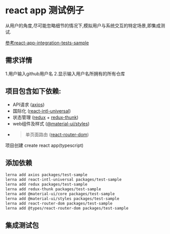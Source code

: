 # react app 测试例子
从用户的角度,尽可能忽略细节的情况下,模拟用户与系统交互的特定场景,即集成测试.

[参考react-app-integration-tests-sample
](https://github.com/AntonRublev360/react-app-integration-tests-sample/blob/master/package.json)

## 需求详情
1.用户输入github用户名
2.显示输入用户名所拥有的所有仓库

## 项目包含如下依赖:
- API请求 ([axios](https://github.com/axios/axios))
- 国际化 ([react-intl-universal](https://github.com/alibaba/react-intl-universal))
- 状态管理 ([redux](https://github.com/reduxjs/redux) + [redux-thunk](https://github.com/reduxjs/redux-thunk))
- web组件及样式 ([@material-ui/styles](https://material-ui.com/styles/basics))
- > 单页面路由 ([react-router-dom](https://github.com/ReactTraining/react-router/tree/master/packages/react-router-dom))

项目创建 create react app(typescript)

## 添加依赖
```sh
lerna add axios packages/test-sample
lerna add react-intl-universal packages/test-sample
lerna add redux packages/test-sample
lerna add redux-thunk packages/test-sample
lerna add @material-ui/core packages/test-sample
lerna add @material-ui/styles packages/test-sample
lerna add react-router-dom packages/test-sample
lerna add @types/react-router-dom packages/test-sample
```

## 集成测试包
```sh
```